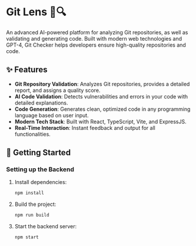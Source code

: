 # Git Lens 🧰🔍

An advanced AI-powered platform for analyzing Git repositories, as well as validating and generating code. Built with modern web technologies and GPT-4, Git Checker helps developers ensure high-quality repositories and code.

## ✨ Features

-   **Git Repository Validation**: Analyzes Git repositories, provides a detailed report, and assigns a quality score.
-   **AI Code Validation**: Detects vulnerabilities and errors in your code with detailed explanations.
-   **Code Generation**: Generates clean, optimized code in any programming language based on user input.
-   **Modern Tech Stack**: Built with React, TypeScript, Vite, and ExpressJS.
-   **Real-Time Interaction**: Instant feedback and output for all functionalities.

## 🚀 Getting Started

### Setting up the Backend

1. Install dependencies:
    ```bash
    npm install
    ```
2. Build the project:
    ```bash
    npm run build
    ```
3. Start the backend server:
    ```bash
    npm start
    ```
